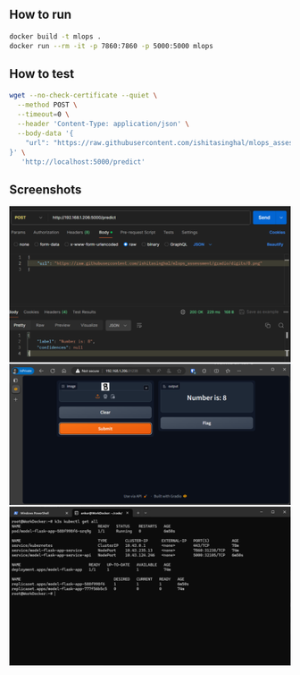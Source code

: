## How to run

```bash
docker build -t mlops .
docker run --rm -it -p 7860:7860 -p 5000:5000 mlops
```

## How to test

```bash
wget --no-check-certificate --quiet \
  --method POST \
  --timeout=0 \
  --header 'Content-Type: application/json' \
  --body-data '{
    "url": "https://raw.githubusercontent.com/ishitasinghal/mlops_assessment/gradio/digits/8.png"
}' \
   'http://localhost:5000/predict'
```


## Screenshots

![Postman](/docs/postman.png?raw=true "Postman")
![Gradio UI](/docs/browser.png?raw=true "Gradio UI")
![K3S Deployment](/docs/k3s.png?raw=true "Kubernetes Resources")